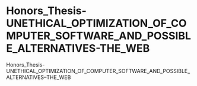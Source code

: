 # Honors_Thesis-UNETHICAL_OPTIMIZATION_OF_COMPUTER_SOFTWARE_AND_POSSIBLE_ALTERNATIVES-THE_WEB
Honors_Thesis-UNETHICAL_OPTIMIZATION_OF_COMPUTER_SOFTWARE_AND_POSSIBLE_ALTERNATIVES–THE_WEB
